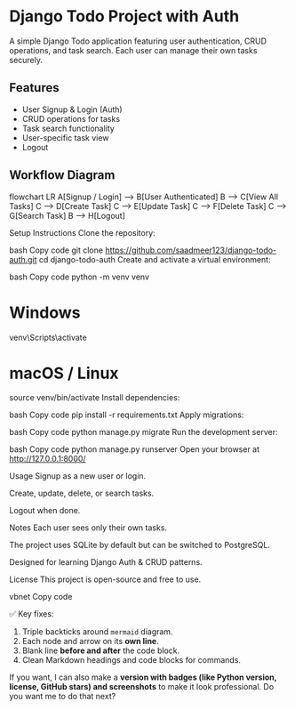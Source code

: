 # Django Todo Project with Auth

A simple Django Todo application featuring user authentication, CRUD operations, and task search. Each user can manage their own tasks securely.

## Features
- User Signup & Login (Auth)
- CRUD operations for tasks
- Task search functionality
- User-specific task view
- Logout

## Workflow Diagram

flowchart LR
    A[Signup / Login] --> B[User Authenticated]
    B --> C[View All Tasks]
    C --> D[Create Task]
    C --> E[Update Task]
    C --> F[Delete Task]
    C --> G[Search Task]
    B --> H[Logout]

Setup Instructions
Clone the repository:

bash
Copy code
git clone https://github.com/saadmeer123/django-todo-auth.git
cd django-todo-auth
Create and activate a virtual environment:

bash
Copy code
python -m venv venv
# Windows
venv\Scripts\activate
# macOS / Linux
source venv/bin/activate
Install dependencies:

bash
Copy code
pip install -r requirements.txt
Apply migrations:

bash
Copy code
python manage.py migrate
Run the development server:

bash
Copy code
python manage.py runserver
Open your browser at http://127.0.0.1:8000/

Usage
Signup as a new user or login.

Create, update, delete, or search tasks.

Logout when done.

Notes
Each user sees only their own tasks.

The project uses SQLite by default but can be switched to PostgreSQL.

Designed for learning Django Auth & CRUD patterns.

License
This project is open-source and free to use.

vbnet
Copy code

✅ Key fixes:

1. Triple backticks around `mermaid` diagram.
2. Each node and arrow on its **own line**.
3. Blank line **before and after** the code block.
4. Clean Markdown headings and code blocks for commands.

If you want, I can also make a **version with badges (like Python version, license, GitHub stars) and screenshots** to make it look professional. Do you want me to do that next?






